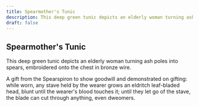 ```yaml
---
title: Spearmother's Tunic
description: This deep green tunic depicts an elderly woman turning ash poles into spears, embroidered onto...
draft: false
---
```


## Spearmother's Tunic

This deep green tunic depicts an elderly woman turning ash poles into spears, embroidered onto
the chest in bronze wire.

A gift from the Spearspiron to show goodwill and demonstrated on gifting: while worn, any stave
held by the wearer grows an eldritch leaf-bladed head, blunt until the wearer's blood touches
it; until they let go of the stave, the blade can cut through anything, even dweomers.
